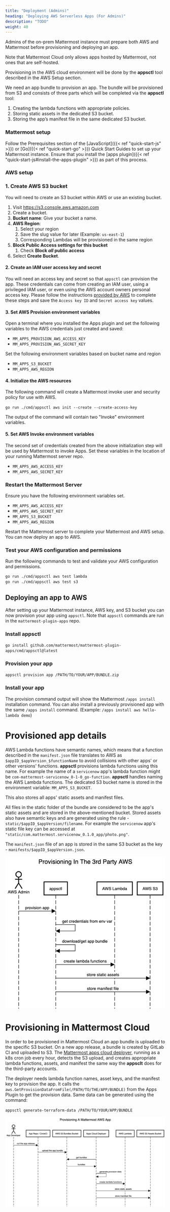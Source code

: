 ```yaml
---
title: "Deployment (Admins)"
heading: "Deploying AWS Serverless Apps (For Admins)"
description: "TODO"
weight: 40
---
```


Admins of the on-prem Mattermost instance must prepare both AWS and Mattermost before provisioning and deploying an app.

Note that Mattermost Cloud only allows apps hosted by Mattermost, not ones that are self-hosted.

Provisioning in the AWS cloud environment will be done by the **appsctl** tool described in the AWS Setup section.

We need an app bundle to provision an app. The bundle will be provisioned from S3 and consists of three parts which will be completed via the **appsctl** tool:

1. Creating the lambda functions with appropriate policies.
1. Storing static assets in the dedicated S3 bucket.
1. Storing the app’s manifest file in the same dedicated S3 bucket.

### Mattermost setup

Follow the Prerequisites section of the [JavaScript]({{< ref "quick-start-js" >}}) or [Go]({{< ref "quick-start-go" >}}) Quick Start Guides to set up your Mattermost instance. Ensure that you install the [apps plugin]({{< ref "quick-start-js#install-the-apps-plugin" >}}) as part of this process.

### AWS setup

### 1. Create AWS S3 bucket

You will need to create an S3 bucket within AWS or use an existing bucket.

1. Visit https://s3.console.aws.amazon.com
1. Create a bucket.
1. **Bucket name**: Give your bucket a name.
1. **AWS Region**:
   1. Select your region
   1. Save the slug value for later (Example: `us-east-1`)
   1. Corresponding Lambdas will be provisioned in the same region
2. **Block Public Access settings for this bucket**
   1. Check **Block *all* public access**
3. Select **Create Bucket**.

#### 2. Create an IAM user access key and secret

You will need an access key and secret so that `appsctl` can provision the app. These credentials can come from creating an IAM user, using a privileged IAM user, or even using the AWS account owners personal access key. Please follow the instructions [provided by AWS](https://aws.amazon.com/premiumsupport/knowledge-center/create-access-key/) to complete these steps and save the `Access key ID` and `Secret access key` values.

#### 3. Set AWS Provision environment variables

Open a terminal where you installed the Apps plugin and set the following variables to the AWS credentials just created and saved:

- `MM_APPS_PROVISION_AWS_ACCESS_KEY`  
- `MM_APPS_PROVISION_AWS_SECRET_KEY`

Set the following environment variables based on bucket name and region

- `MM_APPS_S3_BUCKET`  
- `MM_APPS_AWS_REGION`

#### 4. Initialize the AWS resources

The following command will create a Mattermost invoke user and security policy for use with AWS.

`go run ./cmd/appsctl aws init --create --create-access-key`

The output of the command will contain two "Invoke" environment variables.

#### 5. Set AWS Invoke environment variables

The second set of credentials created from the above initialization step will be used by Mattermost to invoke Apps.  Set these variables in the location of your running Mattermost server repo.

- `MM_APPS_AWS_ACCESS_KEY`
- `MM_APPS_AWS_SECRET_KEY`

### Restart the Mattermost Server

Ensure you have the following environment variables set.

- `MM_APPS_AWS_ACCESS_KEY`
- `MM_APPS_AWS_SECRET_KEY`
- `MM_APPS_S3_BUCKET`
- `MM_APPS_AWS_REGION`

Restart the Mattermost server to complete your Mattermost and AWS setup. You can now deploy an app to AWS.

### Test your AWS configuration and permissions

Run the following commands to test and validate your AWS configuration and permissions.

```bash
go run ./cmd/appsctl aws test lambda
go run ./cmd/appsctl aws test s3
```

## Deploying an app to AWS

After setting up your Mattermost instance, AWS key, and S3 bucket you can now provision your app using `appsctl`. Note that `appsctl` commands are run in the `mattermost-plugin-apps` repo.

### Install appsctl  

`go install github.com/mattermost/mattermost-plugin-apps/cmd/appsctl@latest`

### Provision your app  

`appsctl provision app /PATH/TO/YOUR/APP/BUNDLE.zip`

### Install your app  

The provision command output will show the Mattermost `/apps install` installation command. You can also install a previously provisioned app with the same `/apps install` command. (Example: `/apps install aws hello-lambda demo`)

# Provisioned app details

AWS Lambda functions have semantic names, which means that a function described in the `manifest.json` file translates to AWS as `$appID_$appVersion_$functionName` to avoid collisions with other apps' or other versions' functions. **appsctl** provisions lambda functions using this name. For example the name of a `servicenow` app's lambda function might be `com-mattermost-servicenow_0-1-0_go-function`. **appsctl** handles naming the AWS Lambda functions. The dedicated S3 bucket name is stored in the environment variable: `MM_APPS_S3_BUCKET`.

This also stores all apps' static assets and manifest files.

All files in the static folder of the bundle are considered to be the app's static assets and are stored in the above-mentioned bucket. Stored assets also have semantic keys and are generated using the rule - `static/$appID_$appVersion/filename`. For example the `servicenow` app's static file key can be accessed at `"static/com.mattermost.servicenow_0.1.0_app/photo.png"`.

The `manifest.json` file of an app is stored in the same S3 bucket as the key - `manifests/$appID_$appVersion.json`.

![Flow of provisioning custom apps to AWS](provisioning-in-3rd-party-aws.png)

# Provisioning in Mattermost Cloud

In order to be provisioned in Mattermost Cloud an app bundle is uploaded to the specific S3 bucket. On a new app release, a bundle is created by GitLab CI and uploaded to S3. The [Mattermost apps cloud deployer](https://github.com/mattermost/mattermost-apps-cloud-deployer), running as a k8s cron job every hour, detects the S3 upload, and creates appropriate lambda functions, assets, and manifest the same way the **appsclt** does for the third-party accounts.

The deployer needs lambda function names, asset keys, and the manifest key to provision the app. It calls the `aws.GetProvisionDataFromFile(/PATH/TO/THE/APP/BUNDLE)` from the Apps Plugin to get the provision data. Same data can be generated using the command:

`appsctl generate-terraform-data /PATH/TO/YOUR/APP/BUNDLE`

![Flow of provisioning in Mattermost Cloud](provisioning-in-mm-aws.png)

